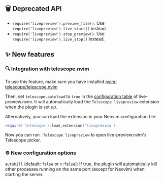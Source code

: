 ## 🗑️ Deprecated API
* `require('livepreview').preview_file()`. Use `require('livepreview').live_start()` instead.
* `require('livepreview').stop_preview()`. Use `require('livepreview').live_stop()` instead.


## ✨ New features

### 🔍 Integration with telescope.nvim

To use this feature, make sure you have installed [nvim-telescope/telescope.nvim](https://github.com/nvim-telescope/telescope.nvim)

Then, set `telescope.autoload` to `true` in the [configuration table](./README.md#setup) of live-preview.nvim. It will automatically load the `Telescope livepreview` extension when the plugin is set up.

Alternatively, you can load the extension in your Neovim configuration file:

```lua
require('telescope').load_extension('livepreview')
```

Now you can run `:Telescope livepreview` to open live-preview.nvim's Telescope picker.

### ⚙️ New configuration options
`autokill` (default: `false` or `v:false`): If true, the plugin will automatically kill other processes running on the same port (except for Neovim) when starting the server.


